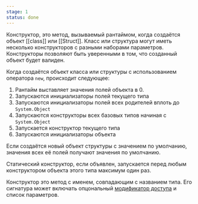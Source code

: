 ```yaml
---
stage: 1
status: done
---
```


Конструктор, это метод, вызываемый рантаймом, когда создаётся объект [[class]] или [[Struct]]. Класс или структура могут иметь несколько конструкторов с разными наборами параметров. Конструкторы позволяют быть уверенными в том, что созданный объект будет валиден.

Когда создаётся объект класса или структуры с использованием оператора `new`, происходит следующее:

1. Рантайм выставляет значения полей объекта в 0.
2. Запускаются инициализаторы полей текущего типа
3. Запускаются инициализаторы полей всех родителей вплоть до `System.Object`
4. Запускаются конструкторы всех базовых типов начиная с `System.Object`
5. Запускается конструктор текущего типа
6. Запускаются инициализаторы объекта

Если создаётся новый объект структуры с значением по умолчанию, значения всех её полей получают значения по умолчанию.

Статический конструктор, если объявлен, запускается перед любым конструктором объекта этого типа максимум один раз.

Конструктор это метод с именем, совпадающим с названием типа. Его сигнатура может включать опцональный [модификатор доступа](Модификаторы%20доступа) и список параметров.